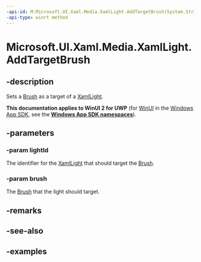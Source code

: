 ```yaml
---
-api-id: M:Microsoft.UI.Xaml.Media.XamlLight.AddTargetBrush(System.String,Microsoft.UI.Xaml.Media.Brush)
-api-type: winrt method
---
```


<!-- Method syntax.
public void XamlLight.AddTargetBrush(String lightId, Brush brush)
-->

# Microsoft.UI.Xaml.Media.XamlLight.AddTargetBrush


## -description

Sets a [Brush](/uwp/api/Windows.UI.Xaml.Media.Brush) as a target of a [XamlLight](xamllight.md).

**This documentation applies to WinUI 2 for UWP** (for [WinUI](/windows/apps/winui/winui3/) in the [Windows App SDK](/windows/apps/windows-app-sdk/), see the **[Windows App SDK namespaces](/windows/windows-app-sdk/api/winrt/)**).

## -parameters

### -param lightId

The identifier for the [XamlLight](xamllight.md) that should target the [Brush](/uwp/api/Windows.UI.Xaml.Media.Brush).

### -param brush

The [Brush](/uwp/api/Windows.UI.Xaml.Media.Brush) that the light should target.

## -remarks

## -see-also

## -examples

